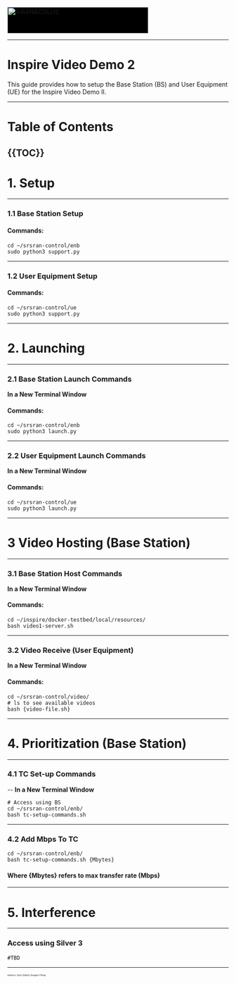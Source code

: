 <a href="https://airanaculus.com" target="_self" itemprop="url"><img decoding="async" width="321" height="60" style ="background: black; margin: auto;" alt="AiRANACULUS" itemprop="image" data-srcset="https://cv45a2.p3cdn1.secureserver.net/wp-content/uploads/2020/06/tgffb.png 321w, https://cv45a2.p3cdn1.secureserver.net/wp-content/uploads/2020/06/tgffb-300x56.png 300w" title="AiRANACULUS" data-src="https://cv45a2.p3cdn1.secureserver.net/wp-content/uploads/2020/06/tgffb.png" data-sizes="(max-width: 321px) 100vw, 321px" class="pp-photo-img wp-image-169 ls-is-cached lazyloaded" src="https://cv45a2.p3cdn1.secureserver.net/wp-content/uploads/2020/06/tgffb.png" sizes="(max-width: 321px) 100vw, 321px" srcset="https://cv45a2.p3cdn1.secureserver.net/wp-content/uploads/2020/06/tgffb.png 321w, https://cv45a2.p3cdn1.secureserver.net/wp-content/uploads/2020/06/tgffb-300x56.png 300w">
</a>

---

# Inspire Video Demo 2

This guide provides how to setup the Base Station (BS) and User Equipment (UE) for the Inspire Video Demo II. 

---
# **Table of Contents**
{{TOC}}
---
# 1. Setup <a name = "Setup"></a>
---
### 1.1 Base Station Setup <a name = "Setup1.2"></a>
#### Commands:
```
cd ~/srsran-control/enb
sudo python3 support.py
```
---
### 1.2 User Equipment Setup <a name = "Setup1.3"></a>
#### Commands:
```
cd ~/srsran-control/ue
sudo python3 support.py
```
---
# 2. Launching <a name = "Launching"></a>
---
### 2.1 Base Station Launch Commands<a name = "BaseStationLaunch"></a>

**In a New Terminal Window**
#### Commands:
```
cd ~/srsran-control/enb
sudo python3 launch.py
```
---
### 2.2 User Equipment Launch Commands<a name = "UserEquipmentLaunch"></a>

**In a New Terminal Window**

#### Commands:
```
cd ~/srsran-control/ue
sudo python3 launch.py
```
---
# 3 Video Hosting (Base Station)<a name = "VideoHosting"></a>
---
### 3.1 Base Station Host Commands<a name = "BaseStationVideoCommands"></a>

**In a New Terminal Window**
#### Commands:

```
cd ~/inspire/docker-testbed/local/resources/
bash video1-server.sh
```
---
### 3.2 Video Receive (User Equipment)<a name = "UserEquipmentVideoCommands"></a>

**In a New Terminal Window**
#### Commands:

```
cd ~/srsran-control/video/
# ls to see available videos
bash {video-file.sh}
```
---
# 4. Prioritization (Base Station)<a name = "Prioritization"></a>
---
### 4.1 TC Set-up Commands <a name = "TCCommands"></a>
--
**In a New Terminal Window**

```
# Access using BS
cd ~/srsran-control/enb/
bash tc-setup-commands.sh
```
---
### 4.2 Add Mbps To TC <a name = "BandwidthCommands"></a>
```
cd ~/srsran-control/enb/
bash tc-setup-commands.sh {Mbytes}
```
#### Where {Mbytes} refers to max transfer rate (Mbps)
---
# 5. Interference <a name = "Interference"></a>
---
### Access using Silver 3
```
#TBD
```
---
<div style="font-size: 5px;">Authors: Zach Gilbert, Keegan Chhay</div> 
